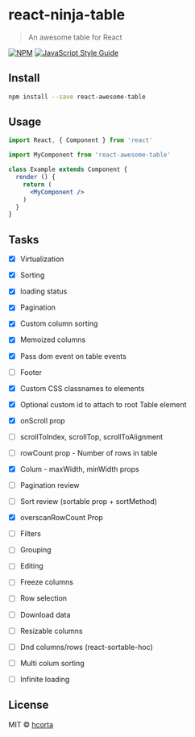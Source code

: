 # react-ninja-table

> An awesome table for React

[![NPM](https://img.shields.io/npm/v/react-awesome-table.svg)](https://www.npmjs.com/package/react-awesome-table) [![JavaScript Style Guide](https://img.shields.io/badge/code_style-standard-brightgreen.svg)](https://standardjs.com)

## Install

```bash
npm install --save react-awesome-table
```

## Usage

```jsx
import React, { Component } from 'react'

import MyComponent from 'react-awesome-table'

class Example extends Component {
  render () {
    return (
      <MyComponent />
    )
  }
}
```

## Tasks
- [x] Virtualization
- [x] Sorting
- [x] loading status
- [x] Pagination
- [x] Custom column sorting
- [x] Memoized columns
- [x] Pass dom event on table events
- [ ] Footer
- [x] Custom CSS classnames to elements
- [x] Optional custom id to attach to root Table element
- [x] onScroll prop
- [ ] scrollToIndex, scrollTop, scrollToAlignment
- [ ] rowCount prop - Number of rows in table
- [x] Colum - maxWidth, minWidth props
- [ ] Pagination review
- [ ] Sort review (sortable prop + sortMethod)
- [x] overscanRowCount Prop
- [ ] Filters
- [ ] Grouping
- [ ] Editing
- [ ] Freeze columns
- [ ] Row selection
- [ ] Download data
- [ ] Resizable columns
- [ ] Dnd columns/rows (react-sortable-hoc)
- [ ] Multi colum sorting
- [ ] Infinite loading





## License

MIT © [hcorta](https://github.com/hcorta)
